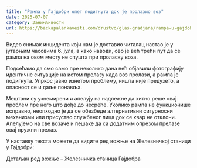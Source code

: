 ```yaml
---
title: "Рампа у Гајдобри опет подигнута док је пролазио воз"
date: 2025-07-07
category: Занимљивости
url: https://backapalankavesti.com/drustvo/glas-gradjana/rampa-u-gajdobri-opet-podignuta-dok-je-prolazio-voz/
---
```


Видео снимак инцидента који нам је доставио читалац настао је у јутарњим часовима 6. јула, а како наводи, ово је већ трећи пут да се рампа на овом месту не спушта при проласку воза.

Подсећамо да смо само пре неколико дана већ објавили фотографију идентичне ситуације на истом прелазу када воз пролази, а рампа је подигнута. Упркос јавно изнетом проблему, ништа није предузето, а опасност се и даље понавља.

Мештани су узнемирени и апелују на надлежне да хитно реше овај проблем пре него што дође до несреће. Уколико рампа не функционише исправно, неопходно је да се обезбеде алтернативни сигурносни механизми или присуство службеног лица док се квар не отклони. Апелујемо на све возаче и пешаке да са додатним опрезом прелазе овај пружни прелаз.

У наставку текста можете да видите ред вожње на Железничкој станици у Гајдобри:

Детаљан ред вожње – Железничка станица Гајдобра
